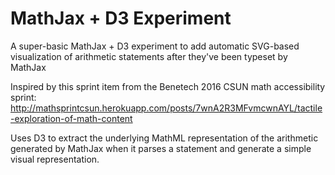 # MathJax + D3 Experiment

A super-basic MathJax + D3 experiment to add automatic SVG-based visualization of arithmetic statements after they've been typeset by MathJax

Inspired by this sprint item from the Benetech 2016 CSUN math accessibility sprint: http://mathsprintcsun.herokuapp.com/posts/7wnA2R3MFvmcwnAYL/tactile-exploration-of-math-content

Uses D3 to extract the underlying MathML representation of the arithmetic generated by MathJax when it parses a statement and generate a simple visual representation.
